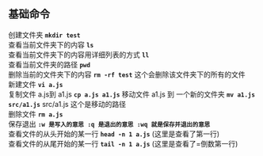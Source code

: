 ## 基础命令   
创建文件夹  **`mkdir test`**   
查看当前文件夹下的内容 **`ls`**   
查看当前文件夹下的内容用详细列表的方式 **`ll`**    
查看当前文件夹的路径  **`pwd`**    
删除当前的文件夹下的内容 **`rm -rf test`** 这个会删除该文件夹下的所有的文件   
新建文件  **`vi a.js`**       
复制文件 a.js到 a1.js  **`cp a.js a1.js`**
移动文件 a1.js 到 一个新的文件夹 **`mv a1.js src/a1.js`** src/a1.js 这个是移动的路径   
删除文件 **`rm a.js`**   
保存退出 **`:w 是写入的意思 :q 是退出的意思 :wq 就是保存并退出的意思`**    
查看文件的从头开始的某一行 **`head -n 1 a.js`** (这里是查看了第一行)       
查看文件的从尾开始的某一行 **`tail -n 1 a.js`** (这里是查看了=倒数第一行)       
